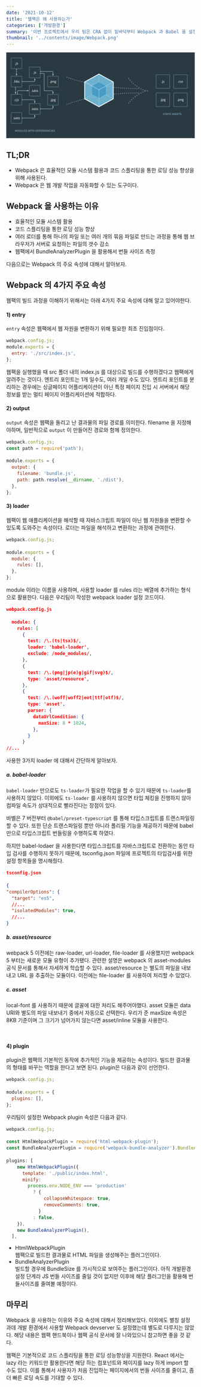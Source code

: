 ```yaml
---
date: '2021-10-12'
title: '웹팩은 왜 사용하는가'
categories: ['개발환경']
summary: '이번 프로젝트에서 우리 팀은 CRA 없이 밑바닥부터 Webpack 과 Babel 을 설정하면서 프로젝트를 구성하였다. 스프린트 때부터 웹팩을 하나씩 설정하면서 프로젝트를 진행했었고, 현업에 갔을 때 웹팩 설정을 따로 할일은 없다고 이야기를 들었지만, 우리가 원하는 최적화를 진행하려면 우리가 설정한 결과를 이해할 필요가 있다고 판단했다.'
thumbnail: '../contents/image/Webpack.png'
---
```


<div align="center">
<img src="../contents/image/Webpack.png">
</div>

## TL;DR

- Webpack 은 효율적인 모듈 시스템 활용과 코드 스플리팅을 통한 로딩 성능 향상을 위해 사용된다.
- Webpack 은 웹 개발 작업을 자동화할 수 있는 도구이다.

## Webpack 을 사용하는 이유

- 효율적인 모듈 시스템 활용
- 코드 스플리팅을 통한 로딩 성능 향상
- 여러 로더를 통해 하나의 파일 또는 여러 개의 묶음 파일로 만드는 과정을 통해 웹 브라우저가 서버로 요청하는 파일의 갯수 감소
- 웹팩에서 BundleAnalyzerPlugin 을 활용해서 번들 사이즈 측정

다음으로는 Webpack 의 주요 속성에 대해서 알아보자.

## Webpack 의 4가지 주요 속성

웹팩의 빌드 과정을 이해하기 위해서는 아래 4가지 주요 속성에 대해 알고 있어야한다.

#### 1) entry

`entry` 속성은 웹팩에서 웹 자원을 변환하기 위해 필요한 최초 진입점이다.

```js
webpack.config.js;
module.exports = {
  entry: './src/index.js',
};
```

웹팩을 실행했을 때 src 폴더 내의 index.js 를 대상으로 빌드를 수행하겠다고 웹팩에게 알려주는 것이다. 엔트리 포인트는 1개 일수도, 여러 개일 수도 있다. 엔트리 포인트를 분리하는 경우에는 싱글페이지 어플리케이션이 아닌 특정 페이지 진입 시 서버에서 해당 정보를 받는 멀티 페이지 어플리케이션에 적합하다.

#### 2) output

`output` 속성은 웹팩을 돌리고 난 결과물의 파일 경로를 의미한다.
filename 을 지정해야하며, 일반적으로 `output` 이 만들어진 경로와 함께 정의한다.

```jsx
webpack.config.js;
const path = require('path');

module.exports = {
  output: {
    filename: 'bundle.js',
    path: path.resolve(__dirname, './dist'),
  },
};
```

#### 3) loader

웹팩이 웹 애플리케이션을 해석할 때 자바스크립트 파일이 아닌 웹 자원들을 변환할 수 있도록 도와주는 속성이다. 로더는 파일을 해석하고 변환하는 과정에 관여한다.

```js
webpack.config.js;

module.exports = {
  module: {
    rules: [],
  },
};
```

module 이라는 이름을 사용하며, 사용할 loader 를 rules 라는 배열에 추가하는 형식으로 활용한다.
다음은 우리팀이 작성한 webpack loader 설정 코드이다.

```json
webpack.config.js

  module: {
    rules: [
      {
        test: /\.(ts|tsx)$/,
        loader: 'babel-loader',
        exclude: /node_modules/,
      },
      {
        test: /\.(png|jp(e)g|gif|svg)$/,
        type: 'asset/resource',
      },
      {
        test: /\.(woff|woff2|eot|ttf|otf)$/,
        type: 'asset',
        parser: {
          dataUrlCondition: {
            maxSize: 8 * 1024,
          },
        }
      }
//...
```

사용한 3가지 loader 에 대해서 간단하게 알아보자.

##### a. babel-loader

`babel-loader` 만으로도 `ts-loader`가 필요한 작업을 할 수 있기 때문에 `ts-loader`를 사용하지 않았다. 이외에도 `ts-loader` 를 사용하지 않으면 타입 체킹을 진행하지 않아 컴파일 속도가 상대적으로 빨라진다는 장점이 있다.

바벨은 7 버전부터 `@babel/preset-typescript` 를 통해 타입스크립트를 트랜스파일링 할 수 있다.
또한 단순 트랜스파일링 뿐만 아니라 폴리필 기능을 제공하기 때문에 babel 만으로 타입스크립트 번들링을 수행하도록 하였다.

하지만 babel-lodaer 을 사용한다면 타입스크립트를 자바스크립트로 전환하는 동안 타입 검사를 수행하지 못하기 때문에, tsconfig.json 파일에 프로젝트의 타입검사를 위한 설정 항목들을 명시해줬다.
<br/>

```json
tsconfig.json

{
"compilerOptions": {
  "target": "es5",
  //...
  "isolatedModules": true,
  //...
}
```

##### b. asset/resource

webpack 5 이전에는 raw-loader, url-loader, file-loader 를 사용했지만 webpack 5 부터는 새로운 모듈 유형이
추가됐다. 관련한 설명은 webpack 의 asset-modules 공식 문서를 통해서 자세하게 학습할 수 있다. asset/resource 는 별도의 파일을 내보내고 URL 을 추출하는 모듈이다. 이전에는 file-loader 를 사용하여 처리할 수 있었다.

##### c. asset

local-font 를 사용하기 때문에 글꼴에 대한 처리도 해주어야했다.
asset 모듈은 data URI와 별도의 파일 내보내기 중에서 자동으로 선택한다.
우리가 준 maxSize 속성은 8KB 기준이며 그 크기가 넘어가지 않는다면 asset/inline 모듈을 사용한다.

<br>

#### 4) plugin

plugin은 웹팩의 기본적인 동작에 추가적인 기능을 제공하는 속성이다. 빌드한 결과물의 형태를 바꾸는 역할을 한다고 보면 된다.
plugin은 다음과 같이 선언한다.

```js
webpack.config.js;

module.exports = {
  plugins: [],
};
```

우리팀이 설정한 Webpack plugin 속성은 다음과 같다.

```js
webpack.config.js;

const HtmlWebpackPlugin = require('html-webpack-plugin');
const BundleAnalyzerPlugin = require('webpack-bundle-analyzer').BundleAnalyzerPlugin;

plugins: [
    new HtmlWebpackPlugin({
      template: './public/index.html',
      minify:
        process.env.NODE_ENV === 'production'
          ? {
              collapseWhitespace: true,
              removeComments: true,
            }
          : false,
    }),
    new BundleAnalyzerPlugin(),
  ],
```

- HtmlWebpackPlugin <br/>
  웹팩으로 빌드한 결과물로 HTML 파일을 생성해주는 플러그인이다.
- BundleAnalyzerPlugin <br/>
  빌드할 경우에 BundleSize 를 가시적으로 보여주는 플러그인이다.
  아직 개발환경설정 단계라 JS 번들 사이즈를 줄일 것이 없지만 이후에 해당 플러그인을 활용해 번들사이즈를 줄여볼 예정이다.

## 마무리

Webpack 을 사용하는 이유와 주요 속성에 대해서 정리해보았다. 이외에도 별칭 설정과데 개발 환경에서 사용할 Webpack devserver 도 설정했는데 별도로 다루지는 않았다. 해당 내용은 웹팩 핸드북이나 웹팩 공식 문서에 잘 나와있으니 참고하면 좋을 것 같다.

웹팩은 기본적으로 코드 스플리팅을 통한 로딩 성능향상을 지원한다. React 에서는 lazy 라는 키워드만 활용한다면 해당 하는 컴포넌트와 페이지를 lazy 하게 import 할 수도 있다. 이를 통해서 사용자가 처음 진입하는 페이지에서의 번들 사이즈를 줄이고, 좀 더 빠른 로딩 속도를 기대할 수 있다.

